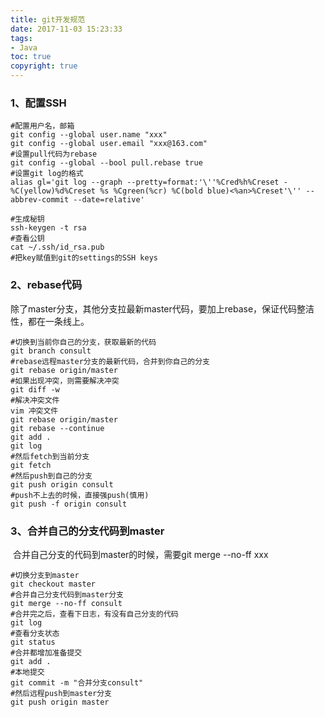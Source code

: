 ```yaml
---
title: git开发规范
date: 2017-11-03 15:23:33
tags:
- Java
toc: true
copyright: true
---
```


### 1、配置SSH

``` shell
#配置用户名，邮箱
git config --global user.name "xxx"
git config --global user.email "xxx@163.com"
#设置pull代码为rebase
git config --global --bool pull.rebase true
#设置git log的格式
alias gl='git log --graph --pretty=format:'\''%Cred%h%Creset -%C(yellow)%d%Creset %s %Cgreen(%cr) %C(bold blue)<%an>%Creset'\'' --abbrev-commit --date=relative'

#生成秘钥
ssh-keygen -t rsa 
#查看公钥
cat ~/.ssh/id_rsa.pub
#把key赋值到git的settings的SSH keys
```

### 2、rebase代码

​		除了master分支，其他分支拉最新master代码，要加上rebase，保证代码整洁性，都在一条线上。

```shell
#切换到当前你自己的分支，获取最新的代码
git branch consult
#rebase远程master分支的最新代码，合并到你自己的分支
git rebase origin/master
#如果出现冲突，则需要解决冲突
git diff -w
#解决冲突文件
vim 冲突文件
git rebase origin/master
git rebase --continue
git add .
git log
#然后fetch到当前分支
git fetch
#然后push到自己的分支
git push origin consult
#push不上去的时候，直接强push(慎用)
git push -f origin consult

```

### 3、合并自己的分支代码到master

​		合并自己分支的代码到master的时候，需要git merge --no-ff xxx

``` shell
#切换分支到master
git checkout master
#合并自己分支代码到master分支
git merge --no-ff consult
#合并完之后，查看下日志，有没有自己分支的代码
git log
#查看分支状态
git status
#合并都增加准备提交
git add .
#本地提交
git commit -m "合并分支consult"
#然后远程push到master分支
git push origin master

```



 

